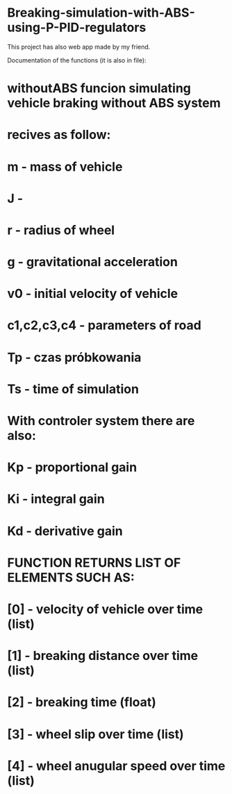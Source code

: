 # Breaking-simulation-with-ABS-using-P-PID-regulators
This project has also web app made by my friend.

Documentation of the functions (it is also in file):
# withoutABS funcion simulating vehicle braking without ABS system
# recives as follow:
# m - mass of vehicle
# J -
# r - radius of wheel
# g - gravitational acceleration
# v0 - initial velocity of vehicle
# c1,c2,c3,c4 - parameters of road
# Tp - czas próbkowania
# Ts - time of simulation
# With controler system there are also:
# Kp - proportional gain
# Ki - integral gain
# Kd - derivative gain
# FUNCTION RETURNS LIST OF ELEMENTS SUCH AS:
# [0] - velocity of vehicle over time (list)
# [1] - breaking distance over time (list)
# [2] - breaking time (float)
# [3] - wheel slip over time (list)
# [4] - wheel anugular speed over time (list)
